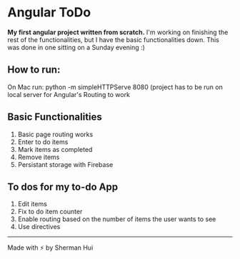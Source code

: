 <h1>Angular ToDo</h1>

<p><strong>My first angular project written from scratch.</strong> I'm working on finishing the rest of the functionalities, but I have the basic functionalities down. This was done in one sitting on a Sunday evening :)</p>

<h2>How to run:</h2>

<p>On Mac run: python -m simpleHTTPServe 8080 (project has to be run on local server for Angular's Routing to work</p>

<h2>Basic Functionalities</h2>

<ol>
	<li>Basic page routing works</li>
	<li>Enter to do items</li>
	<li>Mark items as completed</li>
	<li>Remove items</li>
	<li>Persistant storage with Firebase</li>
</ol>

<h2>To dos for my to-do App</h2>

<ol>
	<li>Edit items</li>
	<li>Fix to do item counter</li>
	<li>Enable routing based on the number of items the user wants to see</li>
	<li>Use directives</li>
</ol>

<hr/>
Made with ⚡ by Sherman Hui